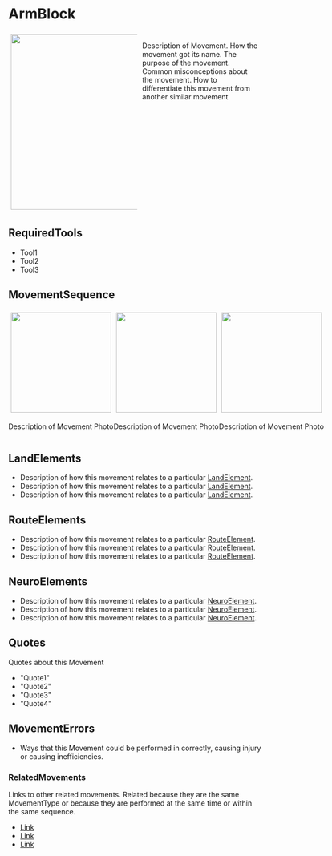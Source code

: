 # ArmBlock

<div style="display: flex; width: %100">
    <div style="margin: 5px; width: 50%">
        <img height="350" width="350" src="/MovementPhoto.png"/>
    </div>
    <div style="margin: 5px; width: 50%">
        <p >Description of Movement. How the movement got its name. The purpose of the movement. Common misconceptions about the movement. How to differentiate this movement from another similar movement</p>
    </div>
</div>

## RequiredTools

- Tool1
- Tool2
- Tool3

## MovementSequence

<div style="display: flex">
    <div>
        <img style="margin: 5px" height="200" width="200" src="/MovementPhoto.png"/>
        <p>Description of Movement Photo</p>
    </div>
    <div>
        <img style="margin: 5px" height="200" width="200" src="/MovementPhoto.png"/>
        <p>Description of Movement Photo</p>
    </div>
    <div>
        <img style="margin: 5px" height="200" width="200" src="/MovementPhoto.png"/>
        <p>Description of Movement Photo</p>
    </div>
    
    
</div>


## LandElements
- Description of how this movement relates to a particular [LandElement]().
- Description of how this movement relates to a particular [LandElement]().
- Description of how this movement relates to a particular [LandElement]().
## RouteElements
- Description of how this movement relates to a particular [RouteElement]().
- Description of how this movement relates to a particular [RouteElement]().
- Description of how this movement relates to a particular [RouteElement]().

## NeuroElements
- Description of how this movement relates to a particular [NeuroElement]().
- Description of how this movement relates to a particular [NeuroElement]().
- Description of how this movement relates to a particular [NeuroElement]().
## Quotes

Quotes about this Movement

- "Quote1"
- "Quote2"
- "Quote3"
- "Quote4"

## MovementErrors

- Ways that this Movement could be performed in correctly, causing injury or causing inefficiencies.


### RelatedMovements

Links to other related movements. Related because they are the same MovementType or because they are performed at the same time or within the same sequence. 

- [Link]()
- [Link]()
- [Link]()
